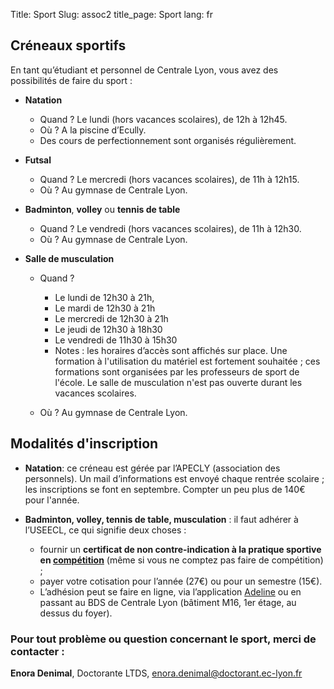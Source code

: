 Title: Sport 
Slug: assoc2
title_page: Sport
lang: fr


## Créneaux sportifs

En tant qu’étudiant et personnel de Centrale Lyon, vous avez des possibilités de faire du sport :

* __Natation__ 
	* Quand ? Le lundi (hors vacances scolaires), de 12h à 12h45.
	* Où ? A la piscine d’Ecully.
	* Des cours de perfectionnement sont organisés régulièrement.


* __Futsal__
	* Quand ? Le mercredi (hors vacances scolaires), de 11h à 12h15.
	* Où ? Au gymnase de Centrale Lyon.


* __Badminton__, __volley__ ou __tennis de table__ 
	* Quand ? Le vendredi (hors vacances scolaires), de 11h à 12h30.
	* Où ? Au gymnase de Centrale Lyon.


* __Salle de musculation__
	* Quand ? 
		- Le lundi de 12h30 à 21h,
		- Le mardi de 12h30 à 21h
		- Le mercredi de 12h30 à 21h
		- Le jeudi de 12h30 à 18h30
		- Le vendredi de 11h30 à 15h30
		- Notes : les horaires d’accès sont affichés sur place. Une formation à l'utilisation du matériel est fortement souhaitée ; ces formations sont organisées par les professeurs de sport de l'école. Le salle de musculation n'est pas ouverte durant les vacances scolaires.

	* Où ? Au gymnase de Centrale Lyon.

## Modalités d'inscription	

* __Natation__: ce créneau est gérée par l’APECLY (association des personnels). Un mail d’informations est envoyé chaque rentrée scolaire ; les inscriptions se font en septembre. Compter un peu plus de 140€ pour l'année.


* __Badminton, volley, tennis de table, musculation__ : il faut adhérer à l’USEECL, ce qui signifie deux choses : 
	* fournir un __certificat de non contre-indication à la pratique sportive en **<u>compétition</u>**__ (même si vous ne comptez pas faire de compétition) ;
	* payer votre cotisation pour l’année (27€) ou pour un semestre (15€).
	* L’adhésion peut se faire en ligne, via l’application [Adeline](https://centrale.adeline.mobi/) ou en passant au BDS de Centrale Lyon (bâtiment M16, 1er étage, au dessus du foyer).


### Pour tout problème ou question concernant le sport, merci de contacter :

__Enora Denimal__, Doctorante LTDS,  enora.denimal@doctorant.ec-lyon.fr
